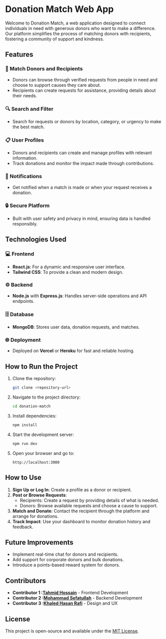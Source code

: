 # Donation Match Web App

Welcome to Donation Match, a web application designed to connect individuals in need with generous donors who want to make a difference. Our platform simplifies the process of matching donors with recipients, fostering a community of support and kindness.

## Features

### 🤝 Match Donors and Recipients
- Donors can browse through verified requests from people in need and choose to support causes they care about.
- Recipients can create requests for assistance, providing details about their needs.

### 🔍 Search and Filter
- Search for requests or donors by location, category, or urgency to make the best match.

### 📋 User Profiles
- Donors and recipients can create and manage profiles with relevant information.
- Track donations and monitor the impact made through contributions.

### 📧 Notifications
- Get notified when a match is made or when your request receives a donation.

### 🔒 Secure Platform
- Built with user safety and privacy in mind, ensuring data is handled responsibly.

## Technologies Used

### 💻 Frontend
- **React.js**: For a dynamic and responsive user interface.
- **Tailwind CSS**: To provide a clean and modern design.

### ⚙️ Backend
- **Node.js** with **Express.js**: Handles server-side operations and API endpoints.

### 🗄️ Database
- **MongoDB**: Stores user data, donation requests, and matches.

### 🌐 Deployment
- Deployed on **Vercel** or **Heroku** for fast and reliable hosting.

## How to Run the Project

1. Clone the repository:
   ```bash
   git clone <repository-url>
   ```

2. Navigate to the project directory:
   ```bash
   cd donation-match
   ```

3. Install dependencies:
   ```bash
   npm install
   ```

4. Start the development server:
   ```bash
   npm run dev
   ```

5. Open your browser and go to:
   ```
   http://localhost:3000
   ```

## How to Use

1. **Sign Up or Log In**: Create a profile as a donor or recipient.
2. **Post or Browse Requests**:
   - Recipients: Create a request by providing details of what is needed.
   - Donors: Browse available requests and choose a cause to support.
3. **Match and Donate**: Contact the recipient through the platform and arrange for donations.
4. **Track Impact**: Use your dashboard to monitor donation history and feedback.

## Future Improvements
- Implement real-time chat for donors and recipients.
- Add support for corporate donors and bulk donations.
- Introduce a points-based reward system for donors.

## Contributors
- **Contributor 1 :[Tahmid Hossain](www.linkedin.com/in/tahmid~hossain/)** - Frontend Development
- **Contributor 2 :[Mohammad Sefatullah](https://www.linkedin.com/in/mosefatullah/)** - Backend Development
- **Contributor 3 :[Khaled Hasan Rafi](https://www.linkedin.com/in/khaled-hasan-422b472a3/)** - Design and UX

## License
This project is open-source and available under the [MIT License](LICENSE).
